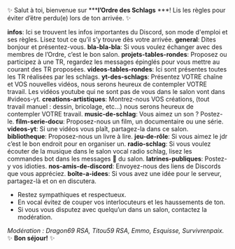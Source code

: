 ✨ Salut à toi, bienvenue sur ***__l’Ordre des Schlags__ ***! Lis les règles pour éviter d’être perdu(e) lors de ton arrivée. ✨ 

**infos**: Ici se trouvent les infos importantes du Discord, son mode d'emploi et ses règles. Lisez tout ce qu’il s’y trouve dès votre arrivée.
**general**: Dites bonjour et présentez-vous.
**bla-bla-bla**: Si vous voulez échanger avec des membres de l’Ordre, c’est le bon salon.
**projets-tables-rondes**: Proposez ou participez à une TR, regardez les messages épinglés pour vous mettre au courant des TR proposées.
**videos-tables-rondes**: Ici sont présentes toutes les TR réalisées par les schlags.
**yt-des-schlags**: Présentez VOTRE chaîne et VOS nouvelles vidéos, nous serons heureux de contempler VOTRE travail. Les vidéos youtube  qui ne sont pas de vous dans le salon vont dans #videos-yt.
**creations-artistiques**: Montrez-nous VOS créations, (tout travail manuel : dessin, bricolage, etc…) nous serons heureux de contempler VOTRE travail.
**music-de-schlag**: Vous aimez un son ? Postez-le.
**film-serie-docu**: Proposez-nous un  film, un documentaire ou une série.
**videos-yt**: Si une vidéos vous plaît, partagez-la dans ce salon. 
**bibliotheque**: Proposez-nous un livre à lire. 
**jeu-de-rôle**: Si vous aimez le jdr c’est le bon endroit pour en organiser un.
**radio-schlag**: Si vous voulez écouter de la musique dans le salon vocal radio schlag, lisez les commandes bot dans les messages 📌 du salon.
**latrines-publiques**: Postez-y vos idioties.
**nos-amis-de-discord**: Envoyez-nous des liens de Discords que vous appréciez.
**boîte-a-idees**: Si vous avez une idée pour le serveur, partagez-là et on en discutera.

- Restez sympathiques et respectueux.
- En vocal évitez de couper vos interlocuteurs et les haussements de ton.
- Si vous vous disputez avec quelqu’un dans un salon, contactez la modération.

*Modération : Dragon69 RSA, Titou59 RSA, Emmo, Esquisse, Survivrenpaix.*
✨ **Bon séjour!** ✨
